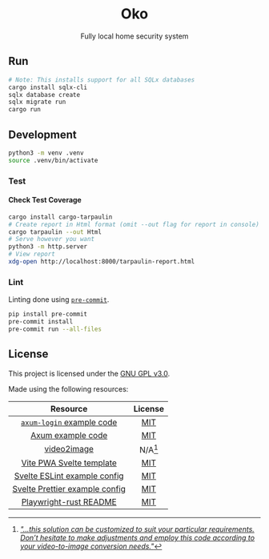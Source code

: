 <!-- markdownlint-configure-file {
  "MD033": false,
  "MD041": false
} -->
<div align="center">

# Oko

Fully local home security system

</div>

## Run

```bash
# Note: This installs support for all SQLx databases
cargo install sqlx-cli
sqlx database create
sqlx migrate run
cargo run
```

## Development

```bash
python3 -m venv .venv
source .venv/bin/activate
```

### Test

#### Check Test Coverage

```bash
cargo install cargo-tarpaulin
# Create report in Html format (omit --out flag for report in console)
cargo tarpaulin --out Html
# Serve however you want
python3 -m http.server
# View report
xdg-open http://localhost:8000/tarpaulin-report.html
```

### Lint

Linting done using [`pre-commit`][pre-commit].

```bash
pip install pre-commit
pre-commit install
pre-commit run --all-files
```

## License

This project is licensed under the [GNU GPL v3.0][license].

Made using the following resources:

| Resource                                  | License                           |
|:-----------------------------------------:|:---------------------------------:|
| [`axum-login` example code][axum-sqlite]  | [MIT][axum-login-license]         |
| [Axum example code][axum-examples]        | [MIT][axum-license]               |
| [video2image][video2image]                | N/A[^1]                           |
| [Vite PWA Svelte template][pwa]           | [MIT][pwa-license]                |
| [Svelte ESLint example config][eslint]    | [MIT][eslint-license]             |
| [Svelte Prettier example config][prettier]| [MIT][prettier-license]           |
| [Playwright-rust README][playwright]      | [MIT][playwright-license]         |

[^1]: [*"...this solution can be customized to suit your particular requirements.
Don’t hesitate to make adjustments and employ this code according to your
video-to-image conversion needs."*][video2image-medium]

[pre-commit]: https://github.com/pre-commit/pre-commit
[license]: ./LICENSE
[axum-sqlite]: https://github.com/maxcountryman/axum-login/tree/9c26b37cd03be8d803ae261b7bc556229c2043da/examples/sqlite
[axum-login-license]: https://github.com/maxcountryman/axum-login/blob/9c26b37cd03be8d803ae261b7bc556229c2043da/LICENSE
[axum-examples]: https://github.com/tokio-rs/axum/tree/main/examples
[axum-license]: https://github.com/tokio-rs/axum/blob/main/axum/LICENSE
[video2image]: https://github.com/Wayan123/convert-video2image-and-image2video-using-python/blob/3886bf02af4b3c31d566b95ff7af1c9ad2ef7bc8/video2image.py
[video2image-medium]: https://medium.com/@wayandadangunsri/converting-video-to-images-using-python-and-opencv-72b2ea66a692
[pwa]: https://github.com/vite-pwa/create-pwa/tree/9df7c97be15ea6bdc8660472e90db2aa005c9892/templates/template-svelte-ts
[pwa-license]: https://github.com/vite-pwa/create-pwa/blob/main/LICENSE
[eslint]: https://github.com/ota-meshi/eslint-online-playground/blob/main/src/examples/plugin-svelte_with_ts/eslint.config.js.txt
[eslint-license]: https://github.com/ota-meshi/eslint-online-playground/blob/main/LICENSE
[prettier]: https://github.com/sveltejs/prettier-plugin-svelte
[prettier-license]: https://github.com/sveltejs/prettier-plugin-svelte/blob/master/LICENSE
[playwright]: https://github.com/octaltree/playwright-rust/blob/master/README.md
[playwright-license]: https://github.com/octaltree/playwright-rust/blob/master/Cargo.toml

<!-- https://eslint.org/docs/latest/use/configure/language-options -->
